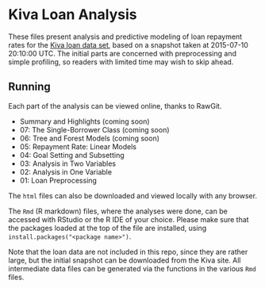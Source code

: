 Kiva Loan Analysis
=================================

These files present analysis and predictive modeling of loan repayment rates for the [Kiva loan data set](http://build.kiva.org/docs/data/snapshots), based on a snapshot taken at 2015-07-10 20:10:00 UTC. The initial parts are concerned with preprocessing and simple profiling, so readers with limited time may wish to skip ahead.

Running
-------

Each part of the analysis can be viewed online, thanks to RawGit.

* Summary and Highlights (coming soon)
* 07: The Single-Borrower Class (coming soon)
* 06: Tree and Forest Models (coming soon)
* 05: Repayment Rate: Linear Models
* 04: Goal Setting and Subsetting
* 03: Analysis in Two Variables
* 02: Analysis in One Variable
* 01: Loan Preprocessing

The `html` files can also be downloaded and viewed locally with any browser.

The `Rmd` (R markdown) files, where the analyses were done, can be accessed with RStudio or the R IDE of your choice. Please make sure that the packages loaded at the top of the file are installed, using `install.packages("<package name>")`.

Note that the loan data are not included in this repo, since they are rather large, but the initial snapshot can be downloaded from the Kiva site. All intermediate data files can be generated via the functions in the various `Rmd` files.